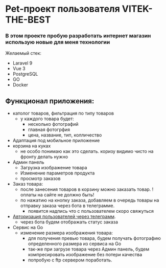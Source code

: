 # Pet-проект пользователя VITEK-THE-BEST
### В этом проекте пробую разработать интернет магазин использую новые для меня технологии


Желаемый стек:
- Laravel 9 
- Vue 3
- PostgreSQL
- GO
- Docker

## Функционал приложения:

- католог товаров, фильтрация по типу товаров
  - у каждого товара будет:
    - несколько фотографий
    - главная фотогрфия
    - цена, название, тип, колличество 
- Адаптация под мобильное приложение
- корзина на куках
  - не особо понимаю как это сделать. коризу видимо чисто на фронту делать нужно 
- Админ панель
  - Загрузка изображение товара
  - Изменение параметров продукта
  - просмотр заказов
- Заказ товара:
    - после занесения товаров в корзину можно заказать товар. !оплаты на сайте не должно быть!
    - по нажатию на кнопку заказа, добавляем в очередь товары на отправку заказа через бота в телеграмме.
      - появится надпись что с пользователем скоро свяжуться 
- [Авторизация пользователей через телеграмм](https://core.telegram.org/widgets/login).
  - через бота будем отображать статус заказа
- Сервис на Go
  - изменение размера изображения товара:
    - для получения превью товара, будем получать фотографию определенного размера из сервиса на Go
    - так-же при загрузе товара через Админ панель, будем компресировать изображение без потери качества
    - попробую с ftp сервером поработать.
